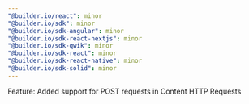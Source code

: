 ```yaml
---
"@builder.io/react": minor
"@builder.io/sdk": minor
"@builder.io/sdk-angular": minor
"@builder.io/sdk-react-nextjs": minor
"@builder.io/sdk-qwik": minor
"@builder.io/sdk-react": minor
"@builder.io/sdk-react-native": minor
"@builder.io/sdk-solid": minor
---
```


Feature: Added support for POST requests in Content HTTP Requests
